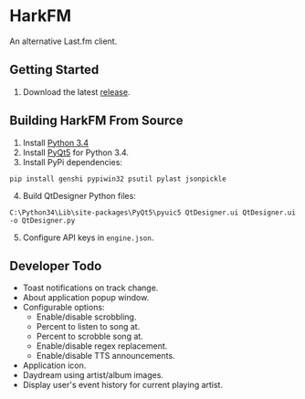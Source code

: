 # HarkFM
An alternative Last.fm client.

## Getting Started
1. Download the latest [release](https://github.com/emmercm/HarkFM/releases).

## Building HarkFM From Source
1. Install [Python 3.4](https://www.python.org/downloads/)
2. Install [PyQt5](https://www.riverbankcomputing.com/software/pyqt/download5) for Python 3.4.
3. Install PyPi dependencies:
```
pip install genshi pypiwin32 psutil pylast jsonpickle
```
4. Build QtDesigner Python files:
```
C:\Python34\Lib\site-packages\PyQt5\pyuic5 QtDesigner.ui QtDesigner.ui -o QtDesigner.py
```
5. Configure API keys in `engine.json`.

## Developer Todo
- Toast notifications on track change.
- About application popup window.
- Configurable options:
  - Enable/disable scrobbling.
  - Percent to listen to song at.
  - Percent to scrobble song at.
  - Enable/disable regex replacement.
  - Enable/disable TTS announcements.
- Application icon.
- Daydream using artist/album images.
- Display user's event history for current playing artist.
